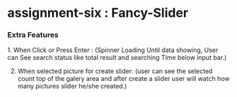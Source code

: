 # assignment-six : Fancy-Slider

<h3>Extra Features</h3>
1. When Click or Press Enter :
  (Spinner Loading Until data showing, User can See search status like total result and searching Time below input bar.)

2. When selected picture for create slider:
    (user can see the selected count top of the galery area and after create a slider user will watch how many pictures slider he/she created.)
